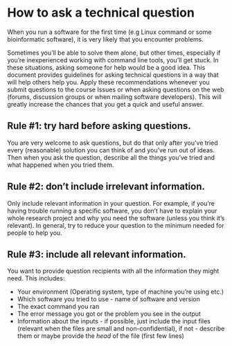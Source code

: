 # How to ask a technical question

When you run a software for the first time (e.g Linux command or some bioinformatic software), it is very likely that you encounter problems. 

Sometimes you’ll be able to solve them alone, but other times, especially if you’re inexperienced working with command line tools, you’ll get stuck. In these situations, asking someone for help would be a good idea. This document provides guidelines for asking technical questions in a way that will help others help you. Apply these recommendations whenever you submit questions to the course Issues or when asking questions on the web (forums, discussion groups or when mailing software developers). This will greatly increase the chances that you get a quick and useful answer.

## Rule #1: try hard before asking questions.
You are very welcome to ask questions, but do that only after you’ve tried every (reasonable) solution you can think of and you’ve run out of ideas. Then when you ask the question, describe all the things you’ve tried and what happened when you tried
them.

## Rule #2: don’t include irrelevant information.
Only include relevant information in your question. For example, if you’re having trouble running a specific software, you don’t have to explain your whole research project and why you need the software (unless you think it’s relevant). In general, try to reduce your question to the minimum needed for people to help you.

## Rule #3: include all relevant information.
You want to provide question recipients with all the information they might need. This includes:
* Your environment (Operating system, type of machine you’re using etc.)
* Which software you tried to use - name of software and version
* The exact command you ran
* The error message you got or the problem you see in the output
* Information about the inputs - if possible, just include the input files (relevant when the files are small and non-confidential), if not - describe them or maybe
provide the *head* of the file (first few lines)